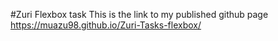 #Zuri Flexbox task
This is the link to my published github page
https://muazu98.github.io/Zuri-Tasks-flexbox/